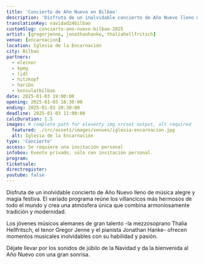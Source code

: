 ```yaml
---
title: 'Concierto de Año Nuevo en Bilbao'
description: 'Disfruta de un inolvidable concierto de Año Nuevo lleno de música alegre y magia festiva.'
translationKey: navidad24bilbao
customSlug: concierto-ano-nuevo-bilbao-2025
artist: [gregorjenne, jonathanhanke, thaliahellfritsch]
venue: [encarnacion]
location: Iglesia de la Encarnación
city: Bilbao
partners:
  - elecnor
  - kpmg
  - lidl
  - hitzkopf
  - haribo
  - konsulatbilbao
date: 2025-01-03 19:00:00
opening: 2025-01-03 18:30:00
ending: 2025-01-03 20:30:00
deadline: 2025-01-03 11:00:00
calcDuration: 1.5
images: # complete path for eleventy img srcset output, alt required
  featured: ./src/assets/images/venues/iglesia-encarnacion.jpg
  alt: Iglesia de la Encarnación
type: 'Concierto'
access: Se requiere una invitación personal
infobox: Evento privado, sólo con invitación personal.
program:
ticketsale:
directregister:
youtube: false
---
```


Disfruta de un inolvidable concierto de Año Nuevo lleno de música alegre y magia festiva. El variado programa reúne los villancicos más hermosos de todo el mundo y crea una atmósfera única que combina armoniosamente tradición y modernidad.

Los jóvenes músicos alemanes de gran talento -la mezzosoprano Thalia Hellfritsch, el tenor Gregor Jenne y el pianista Jonathan Hanke- ofrecen momentos musicales inolvidables con su habilidad y pasión.

Déjate llevar por los sonidos de júbilo de la Navidad y da la bienvenida al Año Nuevo con una gran sonrisa.
